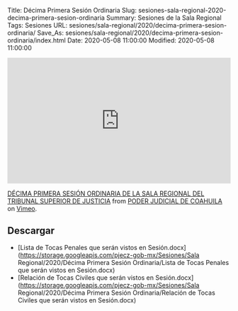 Title: Décima Primera Sesión Ordinaria
Slug: sesiones-sala-regional-2020-decima-primera-sesion-ordinaria
Summary: Sesiones de la Sala Regional
Tags: Sesiones
URL: sesiones/sala-regional/2020/decima-primera-sesion-ordinaria/
Save_As: sesiones/sala-regional/2020/decima-primera-sesion-ordinaria/index.html
Date: 2020-05-08 11:00:00
Modified: 2020-05-08 11:00:00


<div style="padding:56.25% 0 0 0;position:relative;"><iframe src="https://player.vimeo.com/video/416424915" style="position:absolute;top:0;left:0;width:100%;height:100%;" frameborder="0" allow="autoplay; fullscreen" allowfullscreen></iframe></div><script src="https://player.vimeo.com/api/player.js"></script> <p><a href="https://vimeo.com/416424915">DÉCIMA PRIMERA SESIÓN ORDINARIA DE LA SALA REGIONAL DEL TRIBUNAL SUPERIOR DE JUSTICIA</a> from <a href="https://vimeo.com/user103229504">PODER JUDICIAL DE COAHUILA</a> on <a href="https://vimeo.com">Vimeo</a>.</p>


## Descargar


* [Lista de Tocas Penales que serán vistos en Sesión.docx](https://storage.googleapis.com/pjecz-gob-mx/Sesiones/Sala Regional/2020/Décima Primera Sesión Ordinaria/Lista de Tocas Penales que serán vistos en Sesión.docx)
* [Relación de Tocas Civiles que serán vistos en Sesión.docx](https://storage.googleapis.com/pjecz-gob-mx/Sesiones/Sala Regional/2020/Décima Primera Sesión Ordinaria/Relación de Tocas Civiles que serán vistos en Sesión.docx)


